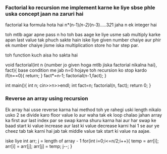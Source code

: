 ### Factorial ko recursion me implement karne ke liye sbse phle uska concept jaan na zaruri hai

factorial ka formula hota hai n*(n-1)*(n-2)*(n-3).....3*2*1 jaha n ek integer hai

toh mtlb agar apne pass n ho toh bas aage ke liye usme sab multiply karke apan last value tak phuch sakte hain iske liye given number chaiye aur phir ek number chaiye jisme iska multiplication store ho har step par.

toh function kuch aisa ho sakta hai

void factorial(int n {number jo given hoga mtlb jiska factorial nikalna hai}, fact){
    base condition me jab n=0 hojaye toh recursion ko stop kardo
    if(n==0){
        return;
    }
    fact*=n-1;
    factorial(n-1,fact);
}

int main(){
    int n;
    cin>>n>>endl;
    int fact=n;
    factorial(n, fact);
    return 0;
}

### Reverse an array using recursion

Ek array hai usse reverse karna hai method toh ye rahegi uski length nikalo usko 2 se divide karo floor value lo aur waha tak ek loop chalao jahan array ka first aur last index par se swap karna shuru karna hai aur har swap ke baad start ki value increase aur last ki value decrease karni hai 1 se aur ye cheez tab tak karni hai jab tak middle value tak start ki value na aajae.

iske liye
int arr;
j = length of array - 1
for(int i=0;i<=n/2;i++){
    temp = arr[i];
    arr[i] = arr[j];
    arr[j] = temp;
    j--;
}
